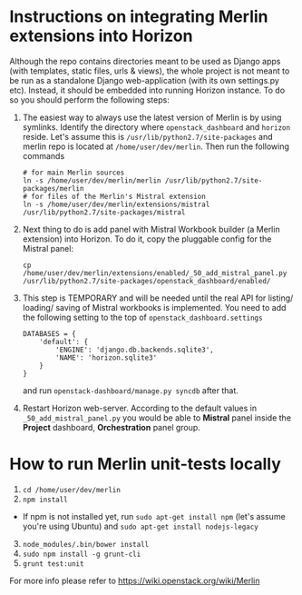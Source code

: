 # Instructions on integrating Merlin extensions into Horizon
Although the repo contains directories meant to be used as Django apps
(with templates, static files, urls & views), the whole project is not
meant to be run as a standalone Django web-application (with its own
settings.py etc). Instead, it should be embedded into running Horizon
instance. To do so you should perform the following steps:

1. The easiest way to always use the latest version of Merlin is by using
symlinks. Identify the directory where ``openstack_dashboard`` and ``horizon``
reside. Let's assume this is ``/usr/lib/python2.7/site-packages`` and merlin
repo is located at ``/home/user/dev/merlin``. Then run the
following commands
   ```
   # for main Merlin sources
   ln -s /home/user/dev/merlin/merlin /usr/lib/python2.7/site-packages/merlin
   # for files of the Merlin's Mistral extension
   ln -s /home/user/dev/merlin/extensions/mistral /usr/lib/python2.7/site-packages/mistral
   ```

2. Next thing to do is add panel with Mistral Workbook builder (a Merlin
extension) into Horizon. To do it, copy the pluggable config for the Mistral
panel:
   ```
   cp /home/user/dev/merlin/extensions/enabled/_50_add_mistral_panel.py /usr/lib/python2.7/site-packages/openstack_dashboard/enabled/
   ```

3. This step is TEMPORARY and will be needed until the real API for listing/ loading/ saving 
of Mistral workbooks is implemented. You need to add the following setting to the top of
``openstack_dashboard.settings``
   ```
   DATABASES = {
       'default': {
           'ENGINE': 'django.db.backends.sqlite3',
           'NAME': 'horizon.sqlite3'
       }
   }
   ```

   and run ``openstack-dashboard/manage.py syncdb`` after that.
4. Restart Horizon web-server. According to the default values in
``_50_add_mistral_panel.py`` you would be able to **Mistral** panel inside
the **Project** dashboard, **Orchestration** panel group.

# How to run Merlin unit-tests locally
1. ``cd /home/user/dev/merlin``
2. ``npm install``
  * If npm is not installed yet, run ``sudo apt-get install npm`` (let's assume you're
  using Ubuntu) and ``sudo apt-get install nodejs-legacy``
3. ``node_modules/.bin/bower install``
4. ``sudo npm install -g grunt-cli``
5. ``grunt test:unit``

For more info please refer to https://wiki.openstack.org/wiki/Merlin
